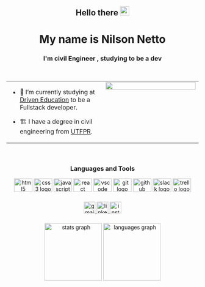 <div align="center">
<h2> Hello there <img src="https://github.com/TheDudeThatCode/TheDudeThatCode/blob/master/Assets/Hi.gif" width="24" /> </h2>
  <h1>My name is Nilson Netto</h1>
  <h3>I'm civil Engineer , studying to be a dev</h3><br>
</div>

<table><tr><td valign="top" width="40%" border="hide">

- 🔭 I’m currently studying at [Driven Education](https://www.driven.com.br/) to be a Fullstack developer.  
  

- 🏗️ I have a degree in civil engineering from [UTFPR](http://www.utfpr.edu.br/).  


</td><td valign="top" width="40%">

<div align="center">
<img src="https://media.giphy.com/media/uWKtW8ith0vTGI8F5Q/giphy.gif" align="center" style="width: 100%" />
</div>  


</td></tr></table>  

<br/>  

###

<div align="center">
  <h3>Languages and Tools</h3>
  <img src="https://cdn.jsdelivr.net/gh/devicons/devicon/icons/html5/html5-original.svg" height="35" width="48" alt="html5 logo"  />
  <img src="https://cdn.jsdelivr.net/gh/devicons/devicon/icons/css3/css3-original.svg" height="35" width="48" alt="css3 logo"  />
  <img src="https://cdn.jsdelivr.net/gh/devicons/devicon/icons/javascript/javascript-original.svg" height="35" width="48" alt="javascript logo"  />
  <img src="https://cdn.jsdelivr.net/gh/devicons/devicon/icons/react/react-original.svg" height="35" width="48" alt="react logo"  />
  <img src="https://cdn.jsdelivr.net/gh/devicons/devicon/icons/vscode/vscode-original.svg" height="35" width="48" alt="vscode logo"  />
  <img src="https://cdn.jsdelivr.net/gh/devicons/devicon/icons/git/git-original.svg" height="35" width="48" alt="git logo"  />
  <img src="https://cdn.jsdelivr.net/gh/devicons/devicon/icons/github/github-original.svg" height="35" width="48" alt="github logo"  />
  <img src="https://cdn.jsdelivr.net/gh/devicons/devicon/icons/slack/slack-original.svg" height="35" width="48" alt="slack logo"  />
  <img src="https://cdn.jsdelivr.net/gh/devicons/devicon/icons/trello/trello-plain.svg" height="35" width="48" alt="trello logo"  />
</div>

###

<div align="center">
  <a href="mailto:eng.nilsonnetto@gmail.com" target="_blank">
    <img src="https://img.shields.io/static/v1?message=Gmail&logo=gmail&label=&color=D14836&logoColor=white&labelColor=&style=for-the-badge" height="30" alt="gmail logo"  />
  </a>
  <a href="https://www.linkedin.com/in/nilson-netto-76b820240/" target="_blank">
    <img src="https://img.shields.io/static/v1?message=LinkedIn&logo=linkedin&label=&color=0077B5&logoColor=white&labelColor=&style=for-the-badge" height="30" alt="linkedin logo"  />
  </a>
  <a href="https://www.instagram.com/non.netto/" target="_blank">
    <img src="https://img.shields.io/static/v1?message=Instagram&logo=instagram&label=&color=E4405F&logoColor=white&labelColor=&style=for-the-badge" height="30" alt="instagram logo"  />
  </a>
</div>

###

<div align="center">
  <img src="https://github-readme-stats.vercel.app/api?hide_title=false&hide_rank=false&show_icons=true&include_all_commits=true&count_private=true&disable_animations=false&theme=synthwave&locale=en&hide_border=true&username=nilsonnetto" height="150" alt="stats graph"  />
  <img src="https://github-readme-stats.vercel.app/api/top-langs?locale=en&hide_title=false&layout=compact&card_width=320&langs_count=5&theme=synthwave&hide_border=true&username=nilsonnetto" height="150" alt="languages graph"  />
</div>

###


